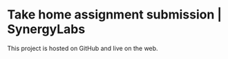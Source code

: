 # Take home assignment submission | SynergyLabs

This project is hosted on GitHub and live on the web.
